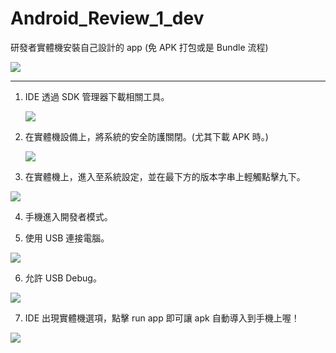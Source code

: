# Android_Review_1_dev
研發者實體機安裝自己設計的 app (免 APK 打包或是 Bundle 流程)


![](https://github.com/QueenieCplusplus/Android_Review_1_dev/blob/main/8.png)


-----------------------------------------------

1. IDE 透過 SDK 管理器下載相關工具。

   ![](https://raw.githubusercontent.com/QueenieCplusplus/Android_Review_1_dev/main/a.sdk%20tool.png)
   
   
2. 在實體機設備上，將系統的安全防護關閉。(尤其下載 APK 時。)

   ![](https://github.com/QueenieCplusplus/Android_Review_1_dev/blob/main/0.sys%20set%201.png)
   
  
3. 在實體機上，進入至系統設定，並在最下方的版本字串上輕觸點擊九下。

  ![](https://raw.githubusercontent.com/QueenieCplusplus/Android_Review_1_dev/main/2.png)
  
  
4. 手機進入開發者模式。



5. 使用 USB 連接電腦。

  ![](https://raw.githubusercontent.com/QueenieCplusplus/Android_Review_1_dev/main/4.png)

6. 允許 USB Debug。

  ![](https://raw.githubusercontent.com/QueenieCplusplus/Android_Review_1_dev/main/6.png)

7. IDE 出現實體機選項，點擊 run app 即可讓 apk 自動導入到手機上喔！

  ![](https://raw.githubusercontent.com/QueenieCplusplus/Android_Review_1_dev/main/7.debug%20on%20device.png)
